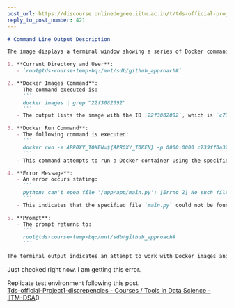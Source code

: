 ```yaml
---
post_url: https://discourse.onlinedegree.iitm.ac.in/t/tds-official-project1-discrepencies/171141/423
reply_to_post_number: 421
---
```

```markdown
# Command Line Output Description

The image displays a terminal window showing a series of Docker commands and their output. Below is a summary of the key elements:

1. **Current Directory and User**:
   - `root@tds-course-temp-bq:/mnt/sdb/github_approach#`

2. **Docker Images Command**:
   - The command executed is:
     ```
     docker images | grep "22f3082092"
     ```
   - The output lists the image with the ID `22f3082092`, which is `c739ff8a3247`, marked as `latest`, with a size of `1.13GB`. It was created `6 days ago`.

3. **Docker Run Command**:
   - The following command is executed:
     ```
     docker run -e APROXY_TOKEN=${APROXY_TOKEN} -p 8000:8000 c739ff8a3247
     ```
   - This command attempts to run a Docker container using the specified image.

4. **Error Message**:
   - An error occurs stating:
     ```
     python: can't open file '/app/app/main.py': [Errno 2] No such file or directory
     ```
   - This indicates that the specified file `main.py` could not be found in the expected directory.

5. **Prompt**:
   - The prompt returns to:
     ```
     root@tds-course-temp-bq:/mnt/sdb/github_approach#
     ```

The terminal output indicates an attempt to work with Docker images and run a container, which resulted in a file not found error.
```

Just checked right now. I am getting this error.

Replicate test environment following this post.  
[Tds-official-Project1-discrepencies - Courses / Tools in Data Science - IITM-DSA](https://discourse.onlinedegree.iitm.ac.in/t/tds-official-project1-discrepencies/171141/316)0